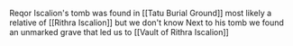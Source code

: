 Reqor Iscalion's tomb was found in [[Tatu Burial Ground]] most likely a relative of [[Rithra Iscalion]] but we don't know
Next to his tomb we found an unmarked grave that led us to [[Vault of Rithra Iscalion]]